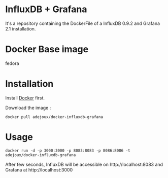 InfluxDB + Grafana
============

It's a repository containing the DockerFile of a InfluxDB 0.9.2 and Grafana 2.1 installation.

Docker Base image
=================

fedora


Installation
==============

Install [Docker](https://www.docker.com/) first.

Download the image :

~~~
docker pull adejoux/docker-influxdb-grafana
~~~

Usage
=====

~~~
docker run -d -p 3000:3000 -p 8083:8083 -p 8086:8086 -t adejoux/docker-influxdb-grafana
~~~

After few seconds, InfluxDB will be accessible on http://localhost:8083 and Grafana at http://localhost:3000
